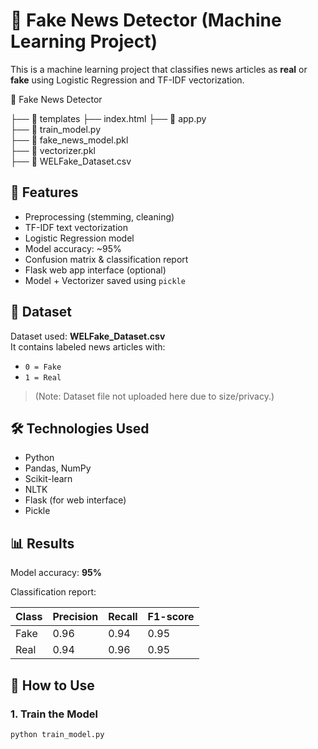 # 📰 Fake News Detector (Machine Learning Project)

This is a machine learning project that classifies news articles as **real** or **fake** using Logistic Regression and TF-IDF vectorization.

📁 Fake News Detector

├── 📁 templates
    ├── index.html
├── 📄 app.py                       
├── 📄 train_model.py              
├── 📄 fake_news_model.pkl         
├── 📄 vectorizer.pkl             
├── 📄 WELFake_Dataset.csv  

## 🚀 Features

- Preprocessing (stemming, cleaning)
- TF-IDF text vectorization
- Logistic Regression model
- Model accuracy: ~95%
- Confusion matrix & classification report
- Flask web app interface (optional)
- Model + Vectorizer saved using `pickle`

## 📁 Dataset

Dataset used: **WELFake_Dataset.csv**  
It contains labeled news articles with:
- `0 = Fake`
- `1 = Real`

> (Note: Dataset file not uploaded here due to size/privacy.)

## 🛠️ Technologies Used

- Python
- Pandas, NumPy
- Scikit-learn
- NLTK
- Flask (for web interface)
- Pickle

## 📊 Results

Model accuracy: **95%**

Classification report:

| Class | Precision | Recall | F1-score |
|-------|-----------|--------|----------|
| Fake  | 0.96      | 0.94   | 0.95     |
| Real  | 0.94      | 0.96   | 0.95     |

## 🧪 How to Use

### 1. Train the Model

```bash
python train_model.py

